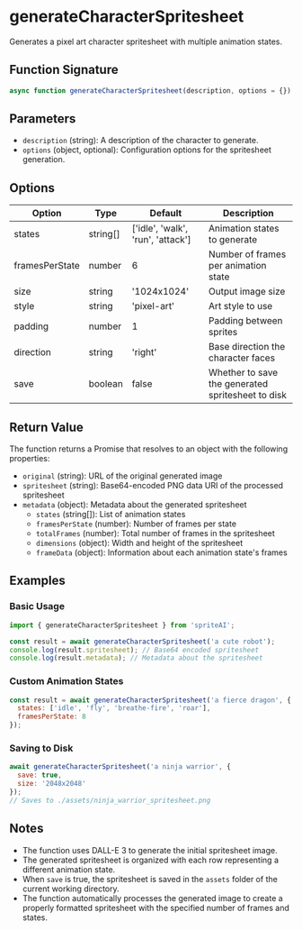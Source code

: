 # generateCharacterSpritesheet

Generates a pixel art character spritesheet with multiple animation states.

## Function Signature

```javascript
async function generateCharacterSpritesheet(description, options = {})
```

## Parameters

- `description` (string): A description of the character to generate.
- `options` (object, optional): Configuration options for the spritesheet generation.

## Options

| Option | Type | Default | Description |
|--------|------|---------|-------------|
| states | string[] | ['idle', 'walk', 'run', 'attack'] | Animation states to generate |
| framesPerState | number | 6 | Number of frames per animation state |
| size | string | '1024x1024' | Output image size |
| style | string | 'pixel-art' | Art style to use |
| padding | number | 1 | Padding between sprites |
| direction | string | 'right' | Base direction the character faces |
| save | boolean | false | Whether to save the generated spritesheet to disk |

## Return Value

The function returns a Promise that resolves to an object with the following properties:

- `original` (string): URL of the original generated image
- `spritesheet` (string): Base64-encoded PNG data URI of the processed spritesheet
- `metadata` (object): Metadata about the generated spritesheet
  - `states` (string[]): List of animation states
  - `framesPerState` (number): Number of frames per state
  - `totalFrames` (number): Total number of frames in the spritesheet
  - `dimensions` (object): Width and height of the spritesheet
  - `frameData` (object): Information about each animation state's frames

## Examples

### Basic Usage

```javascript
import { generateCharacterSpritesheet } from 'spriteAI';

const result = await generateCharacterSpritesheet('a cute robot');
console.log(result.spritesheet); // Base64 encoded spritesheet
console.log(result.metadata); // Metadata about the spritesheet
```

### Custom Animation States

```javascript
const result = await generateCharacterSpritesheet('a fierce dragon', {
  states: ['idle', 'fly', 'breathe-fire', 'roar'],
  framesPerState: 8
});
```

### Saving to Disk

```javascript
await generateCharacterSpritesheet('a ninja warrior', {
  save: true,
  size: '2048x2048'
});
// Saves to ./assets/ninja_warrior_spritesheet.png
```

## Notes

- The function uses DALL-E 3 to generate the initial spritesheet image.
- The generated spritesheet is organized with each row representing a different animation state.
- When `save` is true, the spritesheet is saved in the `assets` folder of the current working directory.
- The function automatically processes the generated image to create a properly formatted spritesheet with the specified number of frames and states.